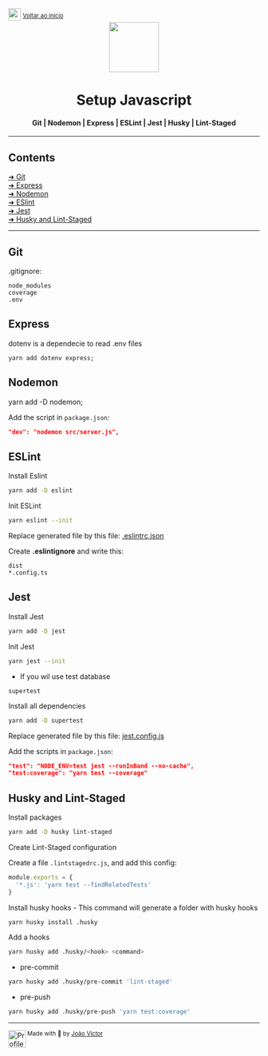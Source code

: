 <div align="left">
  <img src="https://cdn.jsdelivr.net/gh/devicons/devicon/icons/nodejs/nodejs-original.svg" width=25>
  <sup><a href="https://github.com/joaovictornsv/setup_node">Voltar ao início</a></sup>
</div>

<div align="center">
  <img src="https://cdn.jsdelivr.net/gh/devicons/devicon/icons/javascript/javascript-original.svg" width=100>
  <h1>Setup Javascript</h1>
  <h4>Git | Nodemon | Express | ESLint | Jest | Husky | Lint-Staged</h4>
</div>

---

<h2>Contents</h2>

[➜ Git](#git)<br>
[➜ Express](#express)<br>
[➜ Nodemon](#nodemon)<br>
[➜ ESlint](#eslint)<br>
[➜ Jest](#jest)<br>
[➜ Husky and Lint-Staged](#husky-and-lint-staged)

---

## Git
.gitignore:
```
node_modules
coverage
.env
```

## Express

dotenv is a dependecie to read .env files
```
yarn add dotenv express;
```

## Nodemon
yarn add -D nodemon;

Add the script in `package.json`:
```json
"dev": "nodemon src/server.js",
```

## ESLint

Install Eslint
```bash
yarn add -D eslint
```

Init ESLint
```bash
yarn eslint --init
```


Replace generated file by this file: [.eslintrc.json](https://gist.github.com/joaovictornsv/25b62efad70e92fc9b6fde6d0473420c#file-eslintrc-json)


Create **.eslintignore** and write this:
```
dist
*.config.ts
```

## Jest

Install Jest
```bash
yarn add -D jest
```

Init Jest
```bash
yarn jest --init
```


- If you wil use test database

```
supertest

```

Install all dependencies
```bash
yarn add -D supertest
```

Replace generated file by this file: [jest.config.js](https://gist.github.com/joaovictornsv/25b62efad70e92fc9b6fde6d0473420c#file-jest-config-js)


Add the scripts in `package.json`:
```json
"test": "NODE_ENV=test jest --runInBand --no-cache",
"test:coverage": "yarn test --coverage"
```

## Husky and Lint-Staged
Install packages
```bash
yarn add -D husky lint-staged
```

Create Lint-Staged configuration

Create a file `.lintstagedrc.js`, and add this config:
```javascript
module.exports = {
  '*.js': 'yarn test --findRelatedTests'
}
```

Install husky hooks - This command will generate a folder with husky hooks
```bash
yarn husky install .husky
```

Add a hooks

```bash
yarn husky add .husky/<hook> <command>
```

- pre-commit
```bash
yarn husky add .husky/pre-commit 'lint-staged'
```

- pre-push
```bash
yarn husky add .husky/pre-push 'yarn test:coverage'
```

---
<div>
  <img align="left" src="https://i.imgur.com/ufUYAFh.png" width=35 alt="Profile"/>
  <sub>Made with 💙 by <a href="https://github.com/joaovictornsv">João Victor</a></sub>
</div>

